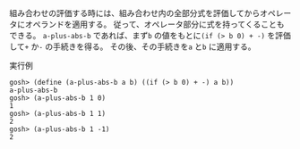 組み合わせの評価する時には、組み合わせ内の全部分式を評価してからオペレータにオペランドを適用する。
従って、オペレータ部分に式を持ってくることもできる。
`a-plus-abs-b` であれば、まず`b` の値をもとに`(if (> b 0) + -)` を評価して`+` か`-` の手続きを得る。
その後、その手続きを`a` と`b` に適用する。

実行例
```
gosh> (define (a-plus-abs-b a b) ((if (> b 0) + -) a b))
a-plus-abs-b
gosh> (a-plus-abs-b 1 0)
1
gosh> (a-plus-abs-b 1 1)
2
gosh> (a-plus-abs-b 1 -1)
2
```
